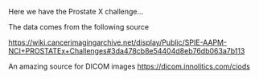 Here we have the Prostate X challenge...

The data comes from the following source

https://wiki.cancerimagingarchive.net/display/Public/SPIE-AAPM-NCI+PROSTATEx+Challenges#3da478cb8e54404d8eb76db063a7b113

An amazing source for DICOM images
https://dicom.innolitics.com/ciods